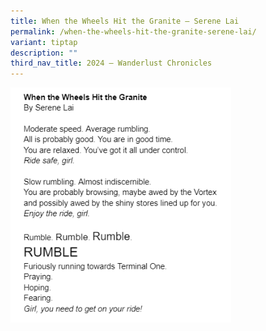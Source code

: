 ```yaml
---
title: When the Wheels Hit the Granite – Serene Lai
permalink: /when-the-wheels-hit-the-granite-serene-lai/
variant: tiptap
description: ""
third_nav_title: 2024 – Wanderlust Chronicles
---
```

<p></p>
<div class="isomer-image-wrapper">
<img style="width: 70%;" height="auto" width="100%" alt="" src="/images/Serene_SWI.png">
</div>
<p>
<br>
</p>